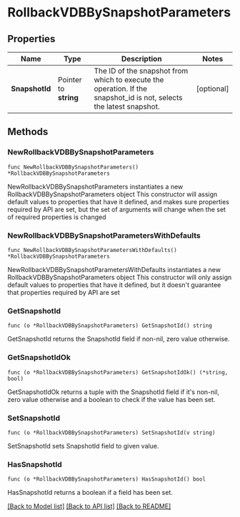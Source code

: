 # RollbackVDBBySnapshotParameters

## Properties

Name | Type | Description | Notes
------------ | ------------- | ------------- | -------------
**SnapshotId** | Pointer to **string** | The ID of the snapshot from which to execute the operation. If the snapshot_id is not, selects the latest snapshot. | [optional] 

## Methods

### NewRollbackVDBBySnapshotParameters

`func NewRollbackVDBBySnapshotParameters() *RollbackVDBBySnapshotParameters`

NewRollbackVDBBySnapshotParameters instantiates a new RollbackVDBBySnapshotParameters object
This constructor will assign default values to properties that have it defined,
and makes sure properties required by API are set, but the set of arguments
will change when the set of required properties is changed

### NewRollbackVDBBySnapshotParametersWithDefaults

`func NewRollbackVDBBySnapshotParametersWithDefaults() *RollbackVDBBySnapshotParameters`

NewRollbackVDBBySnapshotParametersWithDefaults instantiates a new RollbackVDBBySnapshotParameters object
This constructor will only assign default values to properties that have it defined,
but it doesn't guarantee that properties required by API are set

### GetSnapshotId

`func (o *RollbackVDBBySnapshotParameters) GetSnapshotId() string`

GetSnapshotId returns the SnapshotId field if non-nil, zero value otherwise.

### GetSnapshotIdOk

`func (o *RollbackVDBBySnapshotParameters) GetSnapshotIdOk() (*string, bool)`

GetSnapshotIdOk returns a tuple with the SnapshotId field if it's non-nil, zero value otherwise
and a boolean to check if the value has been set.

### SetSnapshotId

`func (o *RollbackVDBBySnapshotParameters) SetSnapshotId(v string)`

SetSnapshotId sets SnapshotId field to given value.

### HasSnapshotId

`func (o *RollbackVDBBySnapshotParameters) HasSnapshotId() bool`

HasSnapshotId returns a boolean if a field has been set.


[[Back to Model list]](../README.md#documentation-for-models) [[Back to API list]](../README.md#documentation-for-api-endpoints) [[Back to README]](../README.md)


